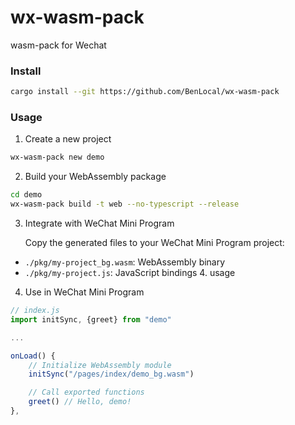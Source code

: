 # wx-wasm-pack

wasm-pack for Wechat

### Install

```bash
cargo install --git https://github.com/BenLocal/wx-wasm-pack
```

### Usage

1. Create a new project

```bash
wx-wasm-pack new demo
```

2. Build your WebAssembly package

```bash
cd demo
wx-wasm-pack build -t web --no-typescript --release
```

3. Integrate with WeChat Mini Program

   Copy the generated files to your WeChat Mini Program project:

- `./pkg/my-project_bg.wasm`: WebAssembly binary
- `./pkg/my-project.js`: JavaScript bindings 4. usage

4. Use in WeChat Mini Program

```js
// index.js
import initSync, {greet} from "demo"

...

onLoad() {
    // Initialize WebAssembly module
    initSync("/pages/index/demo_bg.wasm")

    // Call exported functions
    greet() // Hello, demo!
},
```
